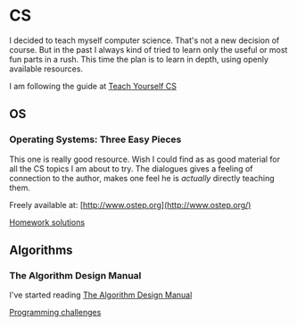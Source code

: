 # CS

I decided to teach myself computer science. That's not a new decision of course. But in the past I always kind of tried to learn only the useful or most fun parts in a rush. This time the plan is to learn in depth, using openly available resources.

I am following the guide at [Teach Yourself CS](https://teachyourselfcs.com/)

## OS

### Operating Systems: Three Easy Pieces

This one is really good resource. Wish I could find as as good material for all the CS topics I am about to try. The dialogues gives a feeling of connection to the author, makes one feel he is _actually_ directly teaching them.

Freely available at: [http://www.ostep.org](http://www.ostep.org/)

[Homework solutions](./os/OSTEP/)

## Algorithms

### The Algorithm Design Manual

I've started reading [The Algorithm Design Manual](http://www.algorist.com/)

[Programming challenges](./algorithms/the-algorithm-design-manual/programming-challenges)
